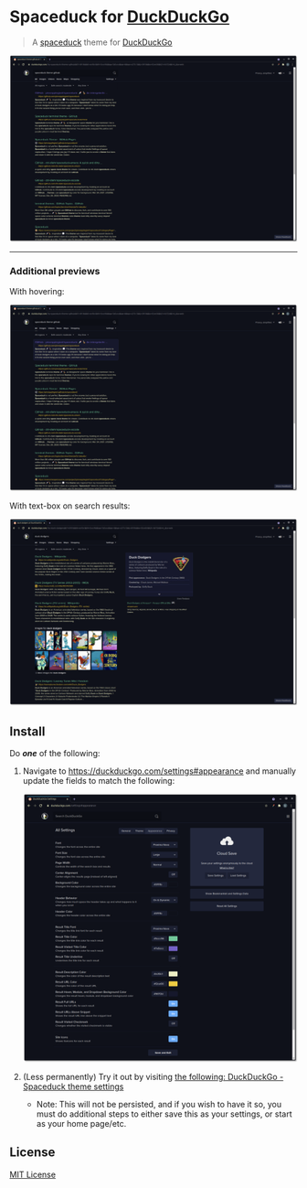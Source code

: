 # Spaceduck for [DuckDuckGo](https://duckduckgo.com/)

> A [spaceduck](https://github.com/pineapplegiant/spaceduck) theme for [DuckDuckGo](https://duckduckgo.com/)

![Screenshot](./ddg_spaceduck_no_hover.png)

---

### Additional previews

With hovering:

![hover](./ddg_spaceduck_hover.png)

With text-box on search results:

![text-box](./ddg_spaceduck_with_textbox.png)

## Install

Do _**one**_ of the following:

1.  Navigate to https://duckduckgo.com/settings#appearance and manually update the fields to match the following:

    ![](./ddg_settings_spaceduck.png)

2. (Less permanently) Try it out by visiting [the following: DuckDuckGo - Spaceduck theme settings](https://duckduckgo.com/?kae=t&kbc=1&kax=v273-5&k8=ecf0c1&k21=16172d&k7=0f111b&k9=5ccc96&kaa=7a5ccc&kx=f2ce00&kj=0f111b)
    * Note: This will not be persisted, and if you wish to have it so, you must do additional steps to either save this as your settings, or start as your home page/etc.

## License

[MIT License](./LICENSE)


